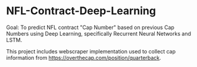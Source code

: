 # NFL-Contract-Deep-Learning

Goal: To predict NFL contract "Cap Number" based on previous Cap Numbers using Deep Learning, specifically Recurrent Neural Networks and LSTM.

This project includes webscraper implementation used to collect cap information from https://overthecap.com/position/quarterback.

